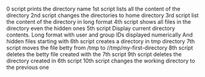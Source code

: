 0 script prints the directory name
1st script lists all the content of the directory
2nd script changes the directories to home directory
3rd script list the content of the directory in long format
4th script shows all files in the directory even the hidden ones
5th script Display current directory contents.
     Long format
     with user and group IDs displayed numerically
     And hidden files starting with 
6th script creates a directory in tmp directory
7th script moves the file betty from /tmp to //tmp/my-first-directory
8th script deletes the betty file created with the 7th script
9th script deletes the directory created in 6th script
10th script changes the working directory to the previous one
